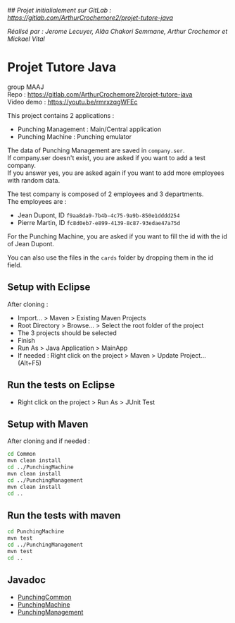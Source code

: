 _## Projet initialialement sur GitLab : https://gitlab.com/ArthurCrochemore2/projet-tutore-java_

_Réalisé par : Jerome Lecuyer, Alâa Chakori Semmane, Arthur Crochemor et Mickael Vital_

##

# Projet Tutore Java

group MAAJ<br>
Repo : https://gitlab.com/ArthurCrochemore2/projet-tutore-java<br>
Video demo : https://youtu.be/rmrxzqgWFEc

This project contains 2 applications :
- Punching Management : Main/Central application
- Punching Machine : Punching emulator

The data of Punching Management are saved in `company.ser`.<br>
If company.ser doesn't exist, you are asked if you want to add a test company.<br>
If you answer yes, you are asked again if you want to add more employees with random data.

The test company is composed of 2 employees and 3 departments.<br>
The employees are :
- Jean Dupont, ID `f9aa8da9-7b4b-4c75-9a9b-850e1dddd254`
- Pierre Martin, ID `fc8d0eb7-e899-4139-8c87-93edae47a75d`

For the Punching Machine, you are asked if you want to fill the id with the id of Jean Dupont.

You can also use the files in the `cards` folder by dropping them in the id field.

## Setup with Eclipse

After cloning :
- Import... > Maven > Existing Maven Projects
- Root Directory > Browse... > Select the root folder of the project
- The 3 projects should be selected
- Finish
- Run As > Java Application > MainApp
- If needed : Right click on the project > Maven > Update Project... (Alt+F5)

## Run the tests on Eclipse

- Right click on the project > Run As > JUnit Test

## Setup with Maven

After cloning and if needed :

```bash
cd Common
mvn clean install
cd ../PunchingMachine
mvn clean install
cd ../PunchingManagement
mvn clean install
cd ..
```

## Run the tests with maven

```bash
cd PunchingMachine
mvn test
cd ../PunchingManagement
mvn test
cd ..
```
## Javadoc

- [PunchingCommon](Common/Javadoc/index.html)
- [PunchingMachine](PunchingMachine/Javadoc/index.html)
- [PunchingManagement](PunchingManagement/Javadoc/index.html)

